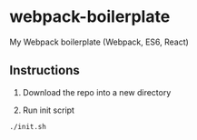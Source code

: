 # webpack-boilerplate
My Webpack boilerplate (Webpack, ES6, React)

## Instructions

1. Download the repo into a new directory

2. Run init script
```
./init.sh
```